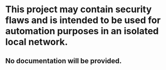 # This project may contain security flaws and is intended to be used for automation purposes in an isolated local network.
## No documentation will be provided.
